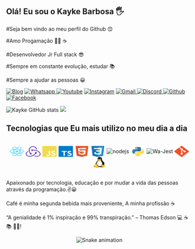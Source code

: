 ## Olá! Eu sou o Kayke Barbosa  🖐️

#Seja bem  vindo ao meu perfil do Github 😊

#Amo Progamação 👨‍💻 ☕

#Desenvolvedor Jr Full stack 😎

#Sempre em  constante evolução, estudar 📚

#Sempre a ajudar as pessoas 😀

[![Blog](https://img.shields.io/website?label=Kayke-ti.i&style=for-the-badge&url=https://sujeitoprogramador.com/)](?)
[![Whatsapp](https://img.shields.io/badge/WhatsApp-25D366?style=for-the-badge&logo=whatsapp&logoColor=white) ](?)
[![Youtube](https://img.shields.io/badge/YouTube-FF0000?style=for-the-badge&logo=youtube&logoColor=white)](?)
[![Instagram](https://img.shields.io/badge/Instagram-E4405F?style=for-the-badge&logo=instagram&logoColor=white)](?)
[![Gmail](https://img.shields.io/badge/Gmail-D14836?style=for-the-badge&logo=gmail&logoColor=white) ](?)
[![Discord](https://img.shields.io/badge/Discord-7289DA?style=for-the-badge&logo=discord&logoColor=white) ](?)
[![Github](https://img.shields.io/badge/GitHub-100000?style=for-the-badge&logo=github&logoColor=white) ](?)
[![Facebook](https://img.shields.io/badge/Facebook-1877F2?style=for-the-badge&logo=facebook&logoColor=white) ](?)




![Kayke GitHub stats](https://github-readme-stats.vercel.app/api?username=kayke-Ti&show_icons=true&theme=vue-dark&count_private=true)
    <img height="150em" src="https://github-readme-stats.vercel.app/api/top-langs/?username=kayke-Ti&theme=vue-dark&hide_border=false&&layout=compact"/>
  </a>
</div>

## Tecnologias que Eu mais utilizo no meu dia a dia 

<div align="center" valign="top"><br>
  <img align="center" alt="React" height="30" width="40" src="https://raw.githubusercontent.com/devicons/devicon/master/icons/react/react-original.svg">
  <img align="center" alt="Redux" height="30" width="40" src="https://raw.githubusercontent.com/devicons/devicon/master/icons/redux/redux-original.svg">
  <img align="center" alt="Js" height="30" width="40" src="https://raw.githubusercontent.com/devicons/devicon/master/icons/javascript/javascript-plain.svg">
  <img align="center" alt="Js" height="30" width="40" src="https://raw.githubusercontent.com/devicons/devicon/master/icons/typescript/typescript-plain.svg">
  <img align="center" alt="HTML" height="30" width="40" src="https://raw.githubusercontent.com/devicons/devicon/master/icons/html5/html5-original.svg">
  <img align="center" alt="CSS" height="30" width="40" src="https://raw.githubusercontent.com/devicons/devicon/master/icons/css3/css3-original.svg">
  <img align="center" alt="nodejs" height="30" width="40" src="https://cdn.worldvectorlogo.com/logos/nodejs-icon.svg">
  <img align="center" alt="Rafa-Python" height="30" width="40" src="https://raw.githubusercontent.com/devicons/devicon/master/icons/python/python-original.svg">
  <img align="center" alt="Wa-Jest" height="30" width="40" src="https://cdn.jsdelivr.net/gh/devicons/devicon/icons/jest/jest-plain.svg">
  <img align="center" alt="git" height="30" width="40" src="https://raw.githubusercontent.com/devicons/devicon/master/icons/git/git-original.svg">
  <img align="center" alt="linux" height="30" width="40" src="https://raw.githubusercontent.com/devicons/devicon/master/icons/linux/linux-original.svg">
</div><br>

Apaixonado por tecnologia, educação e por mudar a vida das pessoas através da programação.✌😀

Café é minha segunda bebida mais proveniente, A minha profissão ☕

 “A genialidade é 1% inspiração e 99% transpiração.” – Thomas Edson  💻 ☕ 📚 👨‍💻!
 
 
<div align="center">
  
  ![Snake animation](https://github.com/danielbped/danielbped/blob/output/github-contribution-grid-snake.svg)
  
</div>

